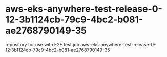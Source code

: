 # aws-eks-anywhere-test-release-0-12-3b1124cb-79c9-4bc2-b081-ae2768790149-35
repository for use with E2E test job aws-eks-anywhere-test-release-0-12:3b1124cb-79c9-4bc2-b081-ae2768790149-35
